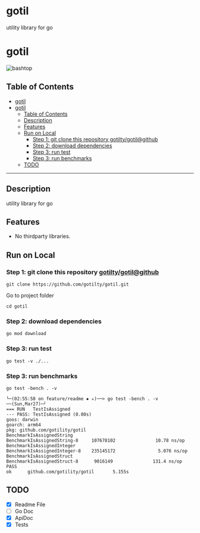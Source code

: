 # gotil
utility library for go 

# gotil
 ![bashtop](images/logo.png)

## Table of Contents

- [gotil](#gotil)
- [gotil](#gotil-1)
  - [Table of Contents](#table-of-contents)
  - [Description](#description)
  - [Features](#features)
  - [Run on Local](#run-on-local)
    - [Step 1: git clone this repository gotilty/gotil@github](#step-1-git-clone-this-repository-gotiltygotilgithub)
    - [Step 2: download dependencies](#step-2-download-dependencies)
    - [Step 3: run test](#step-3-run-test)
    - [Step 3: run benchmarks](#step-3-run-benchmarks)
  - [TODO](#todo)

---


## Description

utility library for go 

## Features

* No thirdparty libraries.

## Run on Local 

### Step 1: git clone this repository [gotilty/gotil@github](https://github.com/gotilty/gotil)
```
git clone https://github.com/gotilty/gotil.git
```
Go to project folder
```
cd gotil
```
### Step 2: download dependencies
```
go mod download
```
### Step 3: run test
```
go test -v ./... 
```

### Step 3: run benchmarks
```
go test -bench . -v
```
```
└─(02:55:58 on feature/readme ✹ ✭)──> go test -bench . -v                                                                                                                       ──(Sun,Mar27)─┘
=== RUN   TestIsAssigned
--- PASS: TestIsAssigned (0.00s)
goos: darwin
goarch: arm64
pkg: github.com/gotility/gotil
BenchmarkIsAssignedString
BenchmarkIsAssignedString-8     107678102               10.78 ns/op
BenchmarkIsAssignedInteger
BenchmarkIsAssignedInteger-8    235145172                5.076 ns/op
BenchmarkIsAssignedStruct
BenchmarkIsAssignedStruct-8      9016149               131.4 ns/op
PASS
ok      github.com/gotility/gotil       5.155s
```
## TODO

- [x] Readme File
- [ ] Go Doc
- [x] ApiDoc
- [x] Tests
